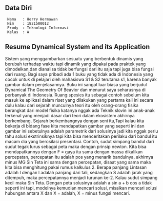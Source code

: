 ## Data Diri ##
     Nama   : Herry Hermawan
     Nim    : 1821500012
     Prody  : Teknologi Informasi
     Kelas  : A

## Resume Dynamical System and its Application ##
Sistem yang menggambarkan sesuatu yang berbentuk dinamis yang berubah terhadap waktu tapi dinamik yang dipakai pada praktek yang dimodelkan,dan dianalisa tidak berfungsi dari itu saja tapi juga bisa fungsi dari ruang. Bagi saya pribadi ada 1 buku yang tidak ada di Indonesia yang cocok untuk di pelajari oleh mahasiswa S1 & S2 terutama s1, karena banyak gambar dalam  penjelasannya. Buku ini sangat luar biasa yang berjudul Dynamical  The Geometry Of Beavior dan menurut saya seharusnya di perbanyak di Indonesia. Ruang spesies itu sebagai contoh sebelum kita masuk ke aplikasi dalam riset yang dilakukan yang pertama kali ini secara dulu kalau dari sejarah munculnya teori itu oleh orang-orang fisika berangkat dari model fisika katanya nggak ada Teknik slovin ini anak-anak terkenal yang menjadi dasar dari teori dalam ekosistem akhirnya berkembang. Sejarah berkembangnya dengan seni itu,Tapi kalau kita bekerja di bidang fase kita mendapatkan gambar yang seperti ini dan gambar ini sebetulnya adalah parametrik dari solusinya jadi kita nggak perlu tahu solusi ekstrinsiknya tapi kita bisa menceritakan perilaku dari bandul itu macam dia yang berosilasi presentasi. Contoh, sudut simpang bandul dari sudut tegak lurus sebagai peta maka dengan prinsip newton. Kita bisa mendapatkannya dengan F = gaya itu sama dengan massa dikalikan percepatan, percepatan itu adalah pos yang menarik bandulnya, akhirnya minus MG Sin Teta ini sama dengan percepatan, disaat yang sama maka kita bisa menghitung pakai rumus kalkulus 2. Berapa panjang Lintasan adalah I dengan I adalah panjang dari tali, sedangkan S adalah jarak yang ditempuh, maka percepatannya menjadi turunan ke-2. Kalau sudut simpang kecil maka Sin Teta. Dengan peta solusinya adalah a sin a + b cos a tidak seperti ini tapi, modelnya kemudian mencari solusi, misalkan mencari solusi hubungan antara X dan X = adalah, X = minus fungsi mencari.
